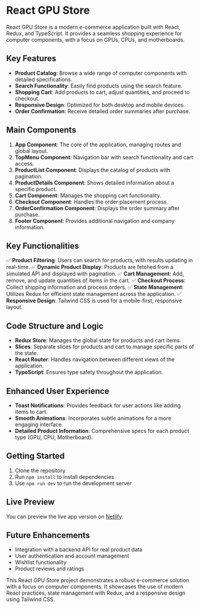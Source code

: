 # React GPU Store

React GPU Store is a modern e-commerce application built with React, Redux, and TypeScript. It provides a seamless shopping experience for computer components, with a focus on GPUs, CPUs, and motherboards.

## Key Features

- **Product Catalog**: Browse a wide range of computer components with detailed specifications.
- **Search Functionality**: Easily find products using the search feature.
- **Shopping Cart**: Add products to cart, adjust quantities, and proceed to checkout.
- **Responsive Design**: Optimized for both desktop and mobile devices.
- **Order Confirmation**: Receive detailed order summaries after purchase.

## Main Components

1. **App Component**: The core of the application, managing routes and global layout.
2. **TopMenu Component**: Navigation bar with search functionality and cart access.
3. **ProductList Component**: Displays the catalog of products with pagination.
4. **ProductDetails Component**: Shows detailed information about a specific product.
5. **Cart Component**: Manages the shopping cart functionality.
6. **Checkout Component**: Handles the order placement process.
7. **OrderConfirmation Component**: Displays the order summary after purchase.
8. **Footer Component**: Provides additional navigation and company information.

## Key Functionalities

✅ **Product Filtering**: Users can search for products, with results updating in real-time.
✅ **Dynamic Product Display**: Products are fetched from a simulated API and displayed with pagination.
✅ **Cart Management**: Add, remove, and update quantities of items in the cart.
✅ **Checkout Process**: Collect shipping information and process orders.
✅ **State Management**: Utilizes Redux for efficient state management across the application.
✅ **Responsive Design**: Tailwind CSS is used for a mobile-first, responsive layout.

## Code Structure and Logic

- **Redux Store**: Manages the global state for products and cart items.
- **Slices**: Separate slices for products and cart to manage specific parts of the state.
- **React Router**: Handles navigation between different views of the application.
- **TypeScript**: Ensures type safety throughout the application.

## Enhanced User Experience

- **Toast Notifications**: Provides feedback for user actions like adding items to cart.
- **Smooth Animations**: Incorporates subtle animations for a more engaging interface.
- **Detailed Product Information**: Comprehensive specs for each product type (GPU, CPU, Motherboard).

## Getting Started

1. Clone the repository
2. Run `npm install` to install dependencies
3. Use `npm run dev` to run the development server

## Live Preview

You can preview the live app version on [Netlify](https://reactpixelpulsestore.netlify.app/).

## Future Enhancements

- Integration with a backend API for real product data
- User authentication and account management
- Wishlist functionality
- Product reviews and ratings

This React GPU Store project demonstrates a robust e-commerce solution with a focus on computer components. It showcases the use of modern React practices, state management with Redux, and a responsive design using Tailwind CSS.